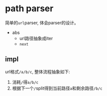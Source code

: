 # path parser

简单的`url`parser, 体会parser的设计。

- abs
    * url路径抽象成iter
    * `next`

## impl

url格式`/a/b/c`, 整体流程抽象如下:

1. 消耗`/`得`a/b/c`
2. 根据下一个`/`split得到当前路径`a`和剩余路径`/b/c`

